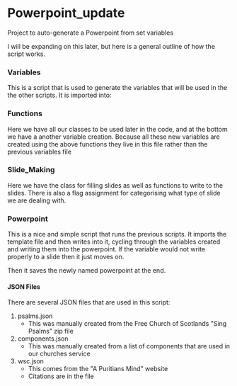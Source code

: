 # Powerpoint_update
Project to auto-generate a Powerpoint from set variables

I will be expanding on this later, but here is a general outline of how the script works.

### Variables
This is a script that is used to generate the variables that will be used in the the other scripts. It is imported into:

### Functions
Here we have all our classes to be used later in the code, and at the bottom we have a another variable creation.
Because all these new variables are created using the above functions they live in this file rather than the previous variables file

### Slide_Making
Here we have the class for filling slides as well as functions to write to the slides. There is also a flag assignment for categorising what type of slide we are dealing with.

### Powerpoint
This is a nice and simple script that runs the previous scripts. It imports the template file and then writes into it, cycling through the variables created and writing them into the powerpoint. If the variable would not write properly to a slide then it just moves on.

Then it saves the newly named powerpoint at the end.

#### JSON Files
There are several JSON files that are used in this script:
1. psalms.json
   - This was manually created from the Free Church of Scotlands "Sing Psalms" zip file
2. components.json
   - This was manually created from a list of components that are used in our churches service
3. wsc.json
   - This comes from the "A Puritians Mind" website
   - Citations are in the file
